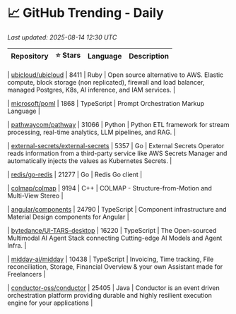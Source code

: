 # 📈 GitHub Trending - Daily

_Last updated: 2025-08-14 12:30 UTC_

| Repository | ⭐ Stars | Language | Description |
|------------|--------:|----------|-------------|

| [ubicloud/ubicloud](https://github.com/ubicloud/ubicloud) | 8411 | Ruby | Open source alternative to AWS. Elastic compute, block storage (non replicated), firewall and load balancer, managed Postgres, K8s, AI inference, and IAM services. |

| [microsoft/poml](https://github.com/microsoft/poml) | 1868 | TypeScript | Prompt Orchestration Markup Language |

| [pathwaycom/pathway](https://github.com/pathwaycom/pathway) | 31066 | Python | Python ETL framework for stream processing, real-time analytics, LLM pipelines, and RAG. |

| [external-secrets/external-secrets](https://github.com/external-secrets/external-secrets) | 5357 | Go | External Secrets Operator reads information from a third-party service like AWS Secrets Manager and automatically injects the values as Kubernetes Secrets. |

| [redis/go-redis](https://github.com/redis/go-redis) | 21277 | Go | Redis Go client |

| [colmap/colmap](https://github.com/colmap/colmap) | 9194 | C++ | COLMAP - Structure-from-Motion and Multi-View Stereo |

| [angular/components](https://github.com/angular/components) | 24790 | TypeScript | Component infrastructure and Material Design components for Angular |

| [bytedance/UI-TARS-desktop](https://github.com/bytedance/UI-TARS-desktop) | 16220 | TypeScript | The Open-sourced Multimodal AI Agent Stack connecting Cutting-edge AI Models and Agent Infra. |

| [midday-ai/midday](https://github.com/midday-ai/midday) | 10438 | TypeScript | Invoicing, Time tracking, File reconciliation, Storage, Financial Overview & your own Assistant made for Freelancers |

| [conductor-oss/conductor](https://github.com/conductor-oss/conductor) | 25405 | Java | Conductor is an event driven orchestration platform providing durable and highly resilient execution engine for your applications |
